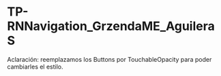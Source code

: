 # TP-RNNavigation_GrzendaME_AguileraS

Aclaración: reemplazamos los Buttons por TouchableOpacity para poder cambiarles el estilo.
